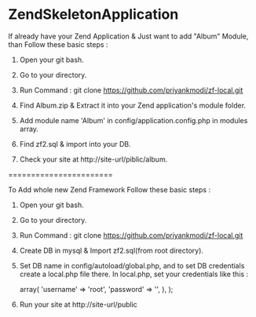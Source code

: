 ZendSkeletonApplication
=======================

If already have your Zend Application & Just want to add "Album" Module, than Follow these basic steps :

1) Open your git bash.

2) Go to your directory.

3) Run Command : git clone https://github.com/priyankmodi/zf-local.git

4) Find Album.zip & Extract it into your Zend application's module folder.

5) Add module name 'Album' in config/application.config.php in modules array.

6) Find zf2.sql & import into your DB.

7) Check your site at http://site-url/piblic/album.



=======================

To Add whole new Zend Framework Follow these basic steps :

1) Open your git bash.

2) Go to your directory.

3) Run Command : git clone https://github.com/priyankmodi/zf-local.git

4) Create DB in mysql & Import zf2.sql(from root directory).

5) Set DB name in config/autoload/global.php, and to set DB credentials create a local.php file there.
   In local.php, set your credentials like this :
   
   <?php
  
   return array(
    	
    	'db' => array(
             
             'username' => 'root',
            
             'password' => '',
         
         ),
         
    );

6) Run your site at http://site-url/public
